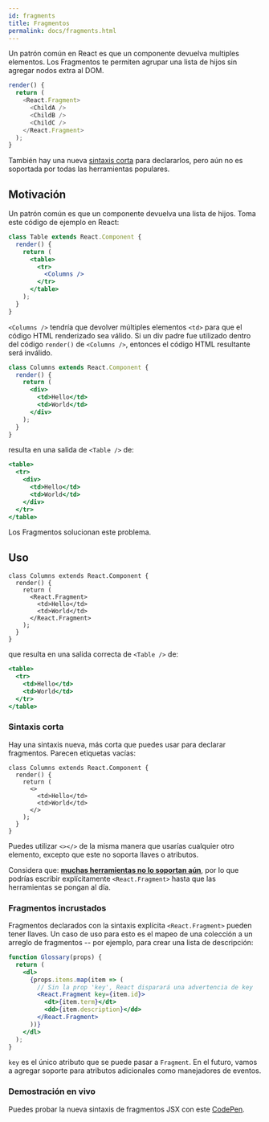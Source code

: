 ```yaml
---
id: fragments
title: Fragmentos
permalink: docs/fragments.html
---
```

Un patrón común en React es que un componente devuelva multiples elementos. Los Fragmentos te permiten agrupar una lista de hijos sin agregar nodos extra al DOM.

```js
render() {
  return (
    <React.Fragment>
      <ChildA />
      <ChildB />
      <ChildC />
    </React.Fragment>
  );
}
```

También hay una nueva [sintaxis corta](#sintaxis-corta) para declararlos, pero aún no es soportada por todas las herramientas populares.

## Motivación

Un patrón común es que un componente devuelva una lista de hijos. Toma este código de ejemplo en React:

```jsx
class Table extends React.Component {
  render() {
    return (
      <table>
        <tr>
          <Columns />
        </tr>
      </table>
    );
  }
}
```

`<Columns />` tendría que devolver múltiples elementos `<td>` para que el código HTML renderizado sea válido. Si un div padre fue utilizado dentro del código `render()` de `<Columns />`, entonces el código HTML resultante será inválido.

```jsx
class Columns extends React.Component {
  render() {
    return (
      <div>
        <td>Hello</td>
        <td>World</td>
      </div>
    );
  }
}
```

resulta en una salida de `<Table />` de:

```jsx
<table>
  <tr>
    <div>
      <td>Hello</td>
      <td>World</td>
    </div>
  </tr>
</table>
```

Los Fragmentos solucionan este problema.

## Uso

```jsx{4,7}
class Columns extends React.Component {
  render() {
    return (
      <React.Fragment>
        <td>Hello</td>
        <td>World</td>
      </React.Fragment>
    );
  }
}
```

que resulta en una salida correcta de `<Table />` de:

```jsx
<table>
  <tr>
    <td>Hello</td>
    <td>World</td>
  </tr>
</table>
```

### Sintaxis corta

Hay una sintaxis nueva, más corta que puedes usar para declarar fragmentos. Parecen etiquetas vacías:

```jsx{4,7}
class Columns extends React.Component {
  render() {
    return (
      <>
        <td>Hello</td>
        <td>World</td>
      </>
    );
  }
}
```

Puedes utilizar `<></>` de la misma manera que usarías cualquier otro elemento, excepto que este no soporta llaves o atributos.

Considera que: **[muchas herramientas no lo soportan aún](/blog/2017/11/28/react-v16.2.0-fragment-support.html#support-for-fragment-syntax)**, por lo que podrías escribir explícitamente `<React.Fragment>` hasta que las herramientas se pongan al día.

### Fragmentos incrustados

Fragmentos declarados con la sintaxis explícita `<React.Fragment>` pueden tener llaves. Un caso de uso para esto es el mapeo de una colección a un arreglo de fragmentos -- por ejemplo, para crear una lista de descripción:

```jsx
function Glossary(props) {
  return (
    <dl>
      {props.items.map(item => (
        // Sin la prop 'key', React disparará una advertencia de key
        <React.Fragment key={item.id}>
          <dt>{item.term}</dt>
          <dd>{item.description}</dd>
        </React.Fragment>
      ))}
    </dl>
  );
}
```

`key` es el único atributo que se puede pasar a `Fragment`. En el futuro, vamos a agregar soporte para atributos adicionales como manejadores de eventos.

### Demostración en vivo

Puedes probar la nueva sintaxis de fragmentos JSX con este [CodePen](https://codepen.io/reactjs/pen/VrEbjE?editors=1000).